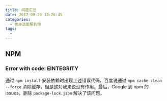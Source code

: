 ```yaml
---
title: 问题汇总
date: 2017-09-20 13:26:45
categories:
  - 也许这能帮到你
tags:
  -
---
```


## NPM

### Error with code: EINTEGRITY

通过 `npm install` 安装依赖时出现上述错误代码，百度说通过 `npm cache clean --force` 清除缓存，但是这对我来说没有作用。最后，Google 到 npm 的 issues，删除 `package-lock.json` 解决了该问题。
